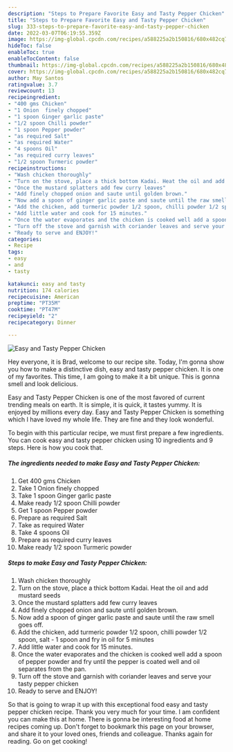 ```yaml
---
description: "Steps to Prepare Favorite Easy and Tasty Pepper Chicken"
title: "Steps to Prepare Favorite Easy and Tasty Pepper Chicken"
slug: 333-steps-to-prepare-favorite-easy-and-tasty-pepper-chicken
date: 2022-03-07T06:19:55.359Z
image: https://img-global.cpcdn.com/recipes/a588225a2b150816/680x482cq70/easy-and-tasty-pepper-chicken-recipe-main-photo.jpg
hideToc: false
enableToc: true
enableTocContent: false
thumbnail: https://img-global.cpcdn.com/recipes/a588225a2b150816/680x482cq70/easy-and-tasty-pepper-chicken-recipe-main-photo.jpg
cover: https://img-global.cpcdn.com/recipes/a588225a2b150816/680x482cq70/easy-and-tasty-pepper-chicken-recipe-main-photo.jpg
author: May Santos
ratingvalue: 3.7
reviewcount: 13
recipeingredient:
- "400 gms Chicken"
- "1 Onion  finely chopped"
- "1 spoon Ginger garlic paste"
- "1/2 spoon Chilli powder"
- "1 spoon Pepper powder"
- "as required Salt"
- "as required Water"
- "4 spoons Oil"
- "as required curry leaves"
- "1/2 spoon Turmeric powder"
recipeinstructions:
- "Wash chicken thoroughly"
- "Turn on the stove, place a thick bottom Kadai. Heat the oil and add mustard seeds"
- "Once the mustard splatters add few curry leaves"
- "Add finely chopped onion and saute until golden brown."
- "Now add a spoon of ginger garlic paste and saute until the raw smell goes off."
- "Add the chicken, add turmeric powder 1/2 spoon, chilli powder 1/2 spoon, salt - 1 spoon and fry in oil for 5 minutes"
- "Add little water and cook for 15 minutes."
- "Once the water evaporates and the chicken is cooked well add a spoon of pepper powder and fry until the pepper is coated well and oil separates from the pan."
- "Turn off the stove and garnish with coriander leaves and serve your tasty pepper chicken"
- "Ready to serve and ENJOY!"
categories:
- Recipe
tags:
- easy
- and
- tasty

katakunci: easy and tasty 
nutrition: 174 calories
recipecuisine: American
preptime: "PT35M"
cooktime: "PT47M"
recipeyield: "2"
recipecategory: Dinner

---
```



![Easy and Tasty Pepper Chicken](https://img-global.cpcdn.com/recipes/a588225a2b150816/680x482cq70/easy-and-tasty-pepper-chicken-recipe-main-photo.jpg)

Hey everyone, it is Brad, welcome to our recipe site. Today, I'm gonna show you how to make a distinctive dish, easy and tasty pepper chicken. It is one of my favorites. This time, I am going to make it a bit unique. This is gonna smell and look delicious.



Easy and Tasty Pepper Chicken is one of the most favored of current trending meals on earth. It is simple, it is quick, it tastes yummy. It is enjoyed by millions every day. Easy and Tasty Pepper Chicken is something which I have loved my whole life. They are fine and they look wonderful.


To begin with this particular recipe, we must first prepare a few ingredients. You can cook easy and tasty pepper chicken using 10 ingredients and 9 steps. Here is how you cook that.

<!--inarticleads1-->

##### The ingredients needed to make Easy and Tasty Pepper Chicken:

1. Get 400 gms Chicken
1. Take 1 Onion  finely chopped
1. Take 1 spoon Ginger garlic paste
1. Make ready 1/2 spoon Chilli powder
1. Get 1 spoon Pepper powder
1. Prepare as required Salt
1. Take as required Water
1. Take 4 spoons Oil
1. Prepare as required curry leaves
1. Make ready 1/2 spoon Turmeric powder




<!--inarticleads2-->

##### Steps to make Easy and Tasty Pepper Chicken:

1. Wash chicken thoroughly
1. Turn on the stove, place a thick bottom Kadai. Heat the oil and add mustard seeds
1. Once the mustard splatters add few curry leaves
1. Add finely chopped onion and saute until golden brown.
1. Now add a spoon of ginger garlic paste and saute until the raw smell goes off.
1. Add the chicken, add turmeric powder 1/2 spoon, chilli powder 1/2 spoon, salt - 1 spoon and fry in oil for 5 minutes
1. Add little water and cook for 15 minutes.
1. Once the water evaporates and the chicken is cooked well add a spoon of pepper powder and fry until the pepper is coated well and oil separates from the pan.
1. Turn off the stove and garnish with coriander leaves and serve your tasty pepper chicken
1. Ready to serve and ENJOY!



So that is going to wrap it up with this exceptional food easy and tasty pepper chicken recipe. Thank you very much for your time. I am confident you can make this at home. There is gonna be interesting food at home recipes coming up. Don't forget to bookmark this page on your browser, and share it to your loved ones, friends and colleague. Thanks again for reading. Go on get cooking!
